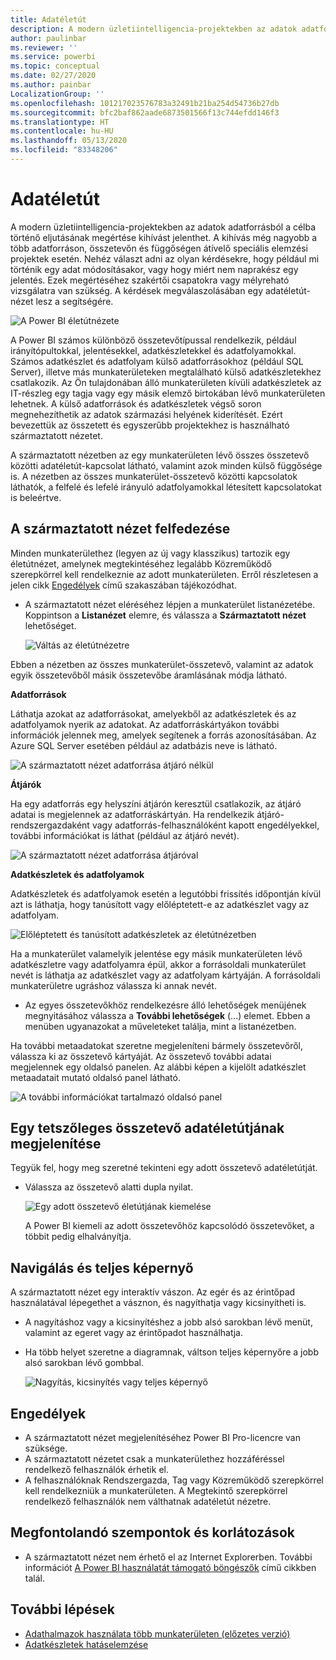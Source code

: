 ```yaml
---
title: Adatéletút
description: A modern üzletiintelligencia-projektekben az adatok adatforrásból a célba történő eljutásának megértése kulcsfontosságú kihívást jelent számos ügyfél számára.
author: paulinbar
ms.reviewer: ''
ms.service: powerbi
ms.topic: conceptual
ms.date: 02/27/2020
ms.author: painbar
LocalizationGroup: ''
ms.openlocfilehash: 101217023576783a32491b21ba254d54736b27db
ms.sourcegitcommit: bfc2baf862aade6873501566f13c744efdd146f3
ms.translationtype: HT
ms.contentlocale: hu-HU
ms.lasthandoff: 05/13/2020
ms.locfileid: "83348206"
---
```

# <a name="data-lineage"></a>Adatéletút
A modern üzletiintelligencia-projektekben az adatok adatforrásból a célba történő eljutásának megértése kihívást jelenthet. A kihívás még nagyobb a több adatforráson, összetevőn és függőségen átívelő speciális elemzési projektek esetén. Nehéz választ adni az olyan kérdésekre, hogy például mi történik egy adat módosításakor, vagy hogy miért nem naprakész egy jelentés. Ezek megértéséhez szakértői csapatokra vagy mélyreható vizsgálatra van szükség. A kérdések megválaszolásában egy adatéletút-nézet lesz a segítségére.

![A Power BI életútnézete](media/service-data-lineage/service-data-lineage-view.png)
 
A Power BI számos különböző összetevőtípussal rendelkezik, például irányítópultokkal, jelentésekkel, adatkészletekkel és adatfolyamokkal. Számos adatkészlet és adatfolyam külső adatforrásokhoz (például SQL Server), illetve más munkaterületeken megtalálható külső adatkészletekhez csatlakozik. Az Ön tulajdonában álló munkaterületen kívüli adatkészletek az IT-részleg egy tagja vagy egy másik elemző birtokában lévő munkaterületen lehetnek. A külső adatforrások és adatkészletek végső soron megnehezíthetik az adatok származási helyének kiderítését. Ezért bevezettük az összetett és egyszerűbb projektekhez is használható származtatott nézetet.

A származtatott nézetben az egy munkaterületen lévő összes összetevő közötti adatéletút-kapcsolat látható, valamint azok minden külső függősége is. A nézetben az összes munkaterület-összetevő közötti kapcsolatok láthatók, a felfelé és lefelé irányuló adatfolyamokkal létesített kapcsolatokat is beleértve.

## <a name="explore-lineage-view"></a>A származtatott nézet felfedezése

Minden munkaterülethez (legyen az új vagy klasszikus) tartozik egy életútnézet, amelynek megtekintéséhez legalább Közreműködő szerepkörrel kell rendelkeznie az adott munkaterületen. Erről részletesen a jelen cikk [Engedélyek](#permissions) című szakaszában tájékozódhat.

* A származtatott nézet eléréséhez lépjen a munkaterület listanézetébe. Koppintson a **Listanézet** elemre, és válassza a **Származtatott nézet** lehetőséget.

   ![Váltás az életútnézetre](media/service-data-lineage/service-data-lineage-view-select.png)

Ebben a nézetben az összes munkaterület-összetevő, valamint az adatok egyik összetevőből másik összetevőbe áramlásának módja látható.

**Adatforrások**

Láthatja azokat az adatforrásokat, amelyekből az adatkészletek és az adatfolyamok nyerik az adatokat. Az adatforráskártyákon további információk jelennek meg, amelyek segítenek a forrás azonosításában. Az Azure SQL Server esetében például az adatbázis neve is látható.

![A származtatott nézet adatforrása átjáró nélkül](media/service-data-lineage/service-data-lineage-data-source-card.png)
 
**Átjárók**

Ha egy adatforrás egy helyszíni átjárón keresztül csatlakozik, az átjáró adatai is megjelennek az adatforráskártyán. Ha rendelkezik átjáró-rendszergazdaként vagy adatforrás-felhasználóként kapott engedélyekkel, további információkat is láthat (például az átjáró nevét).

![A származtatott nézet adatforrása átjáróval](media/service-data-lineage/service-data-lineage-data-gateway-card.png)

**Adatkészletek és adatfolyamok**
 
Adatkészletek és adatfolyamok esetén a legutóbbi frissítés időpontján kívül azt is láthatja, hogy tanúsított vagy előléptetett-e az adatkészlet vagy az adatfolyam.

![Előléptetett és tanúsított adatkészletek az életútnézetben](media/service-data-lineage/service-data-lineage-promoted-certified.png)
 
Ha a munkaterület valamelyik jelentése egy másik munkaterületen lévő adatkészletre vagy adatfolyamra épül, akkor a forrásoldali munkaterület nevét is láthatja az adatkészlet vagy az adatfolyam kártyáján. A forrásoldali munkaterületre ugráshoz válassza ki annak nevét.

* Az egyes összetevőkhöz rendelkezésre álló lehetőségek menüjének megnyitásához válassza a **További lehetőségek** (...) elemet. Ebben a menüben ugyanazokat a műveleteket találja, mint a listanézetben.

Ha további metaadatokat szeretne megjeleníteni bármely összetevőről, válassza ki az összetevő kártyáját. Az összetevő további adatai megjelennek egy oldalsó panelen. Az alábbi képen a kijelölt adatkészlet metaadatait mutató oldalsó panel látható.

![A további információkat tartalmazó oldalsó panel](media/service-data-lineage/service-data-lineage-side-pane.png)
 
## <a name="show-lineage-for-any-artifact"></a>Egy tetszőleges összetevő adatéletútjának megjelenítése 

Tegyük fel, hogy meg szeretné tekinteni egy adott összetevő adatéletútját.

* Válassza az összetevő alatti dupla nyilat.

   ![Egy adott összetevő életútjának kiemelése](media/service-data-lineage/service-data-lineage-specific-artifact.png)

   A Power BI kiemeli az adott összetevőhöz kapcsolódó összetevőket, a többit pedig elhalványítja. 

## <a name="navigation-and-full-screen"></a>Navigálás és teljes képernyő 

A származtatott nézet egy interaktív vászon. Az egér és az érintőpad használatával lépegethet a vásznon, és nagyíthatja vagy kicsinyítheti is.

* A nagyításhoz vagy a kicsinyítéshez a jobb alsó sarokban lévő menüt, valamint az egeret vagy az érintőpadot használhatja.
* Ha több helyet szeretne a diagramnak, váltson teljes képernyőre a jobb alsó sarokban lévő gombbal. 

    ![Nagyítás, kicsinyítés vagy teljes képernyő](media/service-data-lineage/service-data-lineage-zoom.png)

## <a name="permissions"></a>Engedélyek

* A származtatott nézet megjelenítéséhez Power BI Pro-licencre van szüksége.
* A származtatott nézetet csak a munkaterülethez hozzáféréssel rendelkező felhasználók érhetik el.
* A felhasználóknak Rendszergazda, Tag vagy Közreműködő szerepkörrel kell rendelkezniük a munkaterületen. A Megtekintő szerepkörrel rendelkező felhasználók nem válthatnak adatéletút nézetre.


## <a name="considerations-and-limitations"></a>Megfontolandó szempontok és korlátozások

- A származtatott nézet nem érhető el az Internet Explorerben. További információt [A Power BI használatát támogató böngészők](../fundamentals/power-bi-browsers.md) című cikkben talál.

## <a name="next-steps"></a>További lépések

* [Adathalmazok használata több munkaterületen (előzetes verzió)](../connect-data/service-datasets-across-workspaces.md)
* [Adatkészletek hatáselemzése](service-dataset-impact-analysis.md)
